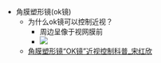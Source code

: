 - 角膜塑形镜(ok镜)
    - 为什么ok镜可以控制近视？
        - 周边呈像于视网膜前
        - ![](https://firebasestorage.googleapis.com/v0/b/firescript-577a2.appspot.com/o/imgs%2Fapp%2Fxinyiheng%2FQKWZVZX0bt.png?alt=media&token=0a66a0b5-7ed0-42fa-9d3e-b21944c6827f)
    - [角膜塑形镜“OK镜”近视控制科普_宋红欣](https://v.qq.com/x/cover/p649mlgzawsv699/h0031tveofy.html)
